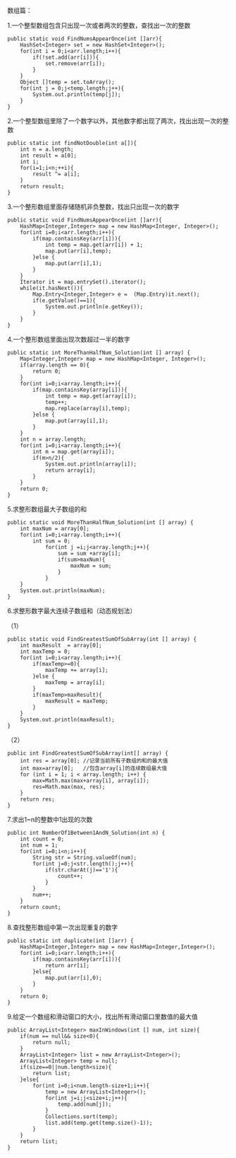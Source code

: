 数组篇：

1.一个整型数组包含只出现一次或者两次的整数，查找出一次的整数
	
	public static void FindNumsAppearOnce(int []arr){
		HashSet<Integer> set = new HashSet<Integer>();
		for(int i = 0;i<arr.length;i++){
			if(!set.add(arr[i])){
				set.remove(arr[i]);
			}
		}
		Object []temp = set.toArray();
		for(int j = 0;j<temp.length;j++){
			System.out.println(temp[j]);
		}
	}

2.一个整型数组里除了一个数字以外，其他数字都出现了两次，找出出现一次的整数
	
	public static int findNotDouble(int a[]){
		int n = a.length;
		int result = a[0];
		int i;
		for(i=1;i<n;++i){
			result ^= a[i];
		}
		return result;
	}

3.一个整形数组里面存储随机非负整数，找出只出现一次的数字
	
	public static void FindNumsAppearOnce(int []arr){
        HashMap<Integer,Integer> map = new HashMap<Integer, Integer>();
        for(int i=0;i<arr.length;i++){
            if(map.containsKey(arr[i])){
                int temp = map.get(arr[i]) + 1;
                map.put(arr[i],temp);
            }else {
                map.put(arr[i],1);
            }
        }
        Iterator it = map.entrySet().iterator();
        while(it.hasNext()){
            Map.Entry<Integer,Integer> e =  (Map.Entry)it.next();
            if(e.getValue()==1){
                System.out.println(e.getKey());
            }
        }
    }
	
4.一个整形数组里面出现次数超过一半的数字
	
	public static int MoreThanHalfNum_Solution(int [] array) {
        Map<Integer,Integer> map = new HashMap<Integer, Integer>();
        if(array.length == 0){
            return 0;
        }
        for(int i=0;i<array.length;i++){
            if(map.containsKey(array[i])){
                int temp = map.get(array[i]);
                temp++;
                map.replace(array[i],temp);
            }else {
                map.put(array[i],1);
            }
        }
        int n = array.length;
        for(int i=0;i<array.length;i++){
            int m = map.get(array[i]);
            if(m>n/2){
                System.out.println(array[i]);
                return array[i];
            }
        }
        return 0;
    }
	
5.求整形数组最大子数组的和

	public static void MoreThanHalfNum_Solution(int [] array) {
        int maxNum = array[0];
        for(int i=0;i<array.length;i++){
            int sum = 0;
                for(int j =i;j<array.length;j++){
                    sum = sum +array[i];
                    if(sum>maxNum){
                        maxNum = sum;
                    }
                }
        }
        System.out.println(maxNum);
    }
	
6.求整形数字最大连续子数组和（动态规划法）	

（1）

    public static void FindGreatestSumOfSubArray(int [] array) {
        int maxResult  = array[0];
        int maxTemp = 0;
        for(int i=0;i<array.length;i++){
            if(maxTemp>=0){
                maxTemp += array[i];
            }else {
                maxTemp = array[i];
            }
            if(maxTemp>maxResult){
                maxResult = maxTemp;
            }
        }
        System.out.println(maxResult);
    }
	
（2）

    public int FindGreatestSumOfSubArray(int[] array) {
        int res = array[0]; //记录当前所有子数组的和的最大值
        int max=array[0];   //包含array[i]的连续数组最大值
        for (int i = 1; i < array.length; i++) {
            max=Math.max(max+array[i], array[i]);
            res=Math.max(max, res);
        }
        return res;
    }
    
7.求出1~n的整数中1出现的次数
	
	public int NumberOf1Between1AndN_Solution(int n) {
        int count = 0;
        int num = 1;
        for(int i=0;i<n;i++){
            String str = String.valueOf(num);
            for(int j=0;j<str.length();j++){
                if(str.charAt(j)=='1'){
                    count++;
                }
            }
            num++;
        }
        return count;
    }

8.查找整形数组中第一次出现重复的数字

	public static int duplicate(int []arr) {
        HashMap<Integer,Integer> map = new HashMap<Integer,Integer>();
        for(int i=0;i<arr.length;i++){
            if(map.containsKey(arr[i])){
                return arr[i];
            }else{
                map.put(arr[i],0);
            }
        }
        return 0;
    }
	
9.给定一个数组和滑动窗口的大小，找出所有滑动窗口里数值的最大值

	public ArrayList<Integer> maxInWindows(int [] num, int size){
        if(num == null&& size<0){
            return null;
        }
        ArrayList<Integer> list = new ArrayList<Integer>();
        ArrayList<Integer> temp = null;
        if(size==0||num.length<size){
            return list;
        }else{
            for(int i=0;i<num.length-size+1;i++){
                temp = new ArrayList<Integer>();
                for(int j=i;j<size+i;j++){
                    temp.add(num[j]);
                }
                Collections.sort(temp);
                list.add(temp.get(temp.size()-1));
            }
        }
        return list;
    }
